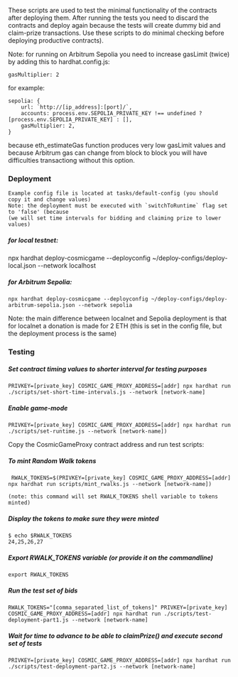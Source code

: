 These scripts are used to test the minimal functionality of the contracts after deploying them.
After running the tests you need to discard the contracts and deploy again because the tests will create dummy bid and claim-prize transactions. Use these scripts to do minimal checking before deploying productive contracts).

Note: for running on Arbitrum Sepolia you need to increase gasLimit (twice) by adding this to hardhat.config.js:

    gasMultiplier: 2

for example:

    sepolia: {
        url: `http://[ip_address]:[port]/`,
        accounts: process.env.SEPOLIA_PRIVATE_KEY !== undefined ? [process.env.SEPOLIA_PRIVATE_KEY] : [],
        gasMultiplier: 2,
    }

because eth_estimateGas function produces very low gasLimit values and because Arbitrum gas can change from block to block you will have difficulties transactiong without this option.

### Deployment

    Example config file is located at tasks/default-config (you should copy it and change values)
	Note: the deployment must be executed with `switchToRuntime` flag set to 'false' (because
	(we will set time intervals for bidding and claiming prize to lower values)

##### for local testnet:

   npx hardhat deploy-cosmicgame --deployconfig ~/deploy-configs/deploy-local.json --network localhost

##### for Arbitrum Sepolia:

    npx hardhat deploy-cosmicgame --deployconfig ~/deploy-configs/deploy-arbitrum-sepolia.json --network sepolia

Note: the main difference between localnet and Sepolia deployment is that for localnet a donation is made for 2 ETH (this is set in the config file, but the deployment process is the same)

### Testing


##### Set contract timing values to shorter interval for testing purposes

    PRIVKEY=[private_key] COSMIC_GAME_PROXY_ADDRESS=[addr] npx hardhat run ./scripts/set-short-time-intervals.js --network [network-name]

##### Enable game-mode

    PRIVKEY=[private_key] COSMIC_GAME_PROXY_ADDRESS=[addr] npx hardhat run ./scripts/set-runtime.js --network [network-name])

Copy the CosmicGameProxy contract address and run test scripts:

##### To mint Random Walk tokens

	 RWALK_TOKENS=$(PRIVKEY=[private_key] COSMIC_GAME_PROXY_ADDRESS=[addr] npx hardhat run scripts/mint_rwalks.js --network [network-name])

	(note: this command will set RWALK_TOKENS shell variable to tokens minted)

##### Display the tokens to make sure they were minted

    $ echo $RWALK_TOKENS
    24,25,26,27

##### Export RWALK_TOKENS variable (or provide it on the commandline)

    export RWALK_TOKENS

##### Run the test set of bids

    RWALK_TOKENS="[comma_separated_list_of_tokens]" PRIVKEY=[private_key] COSMIC_GAME_PROXY_ADDRESS=[addr] npx hardhat run ./scripts/test-deployment-part1.js --network [network-name]

##### Wait for time to advance to be able to claimPrize() and execute second set of tests

    PRIVKEY=[private_key] COSMIC_GAME_PROXY_ADDRESS=[addr] npx hardhat run ./scripts/test-deployment-part2.js --network [network-name]
